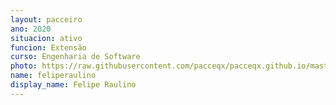 ```yaml
---
layout: pacceiro
ano: 2020
situacion: ativo
funcion: Extensão 
curso: Engenharia de Software
photo: https://raw.githubusercontent.com/pacceqx/pacceqx.github.io/master/assets/pic/bolsistas/pacce (10).png
name: feliperaulino
display_name: Felipe Raulino
---
```


